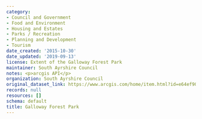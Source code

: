 ```yaml
---
category:
- Council and Government
- Food and Environment
- Housing and Estates
- Parks / Recreation
- Planning and Development
- Tourism
date_created: '2015-10-30'
date_updated: '2019-09-13'
license: Extent of the Galloway Forest Park
maintainer: South Ayrshire Council
notes: <p>arcgis API</p>
organization: South Ayrshire Council
original_dataset_link: https://www.arcgis.com/home/item.html?id=e64ef903744442a5befce9fb19a64e53
records: null
resources: []
schema: default
title: Galloway Forest Park
---
```


